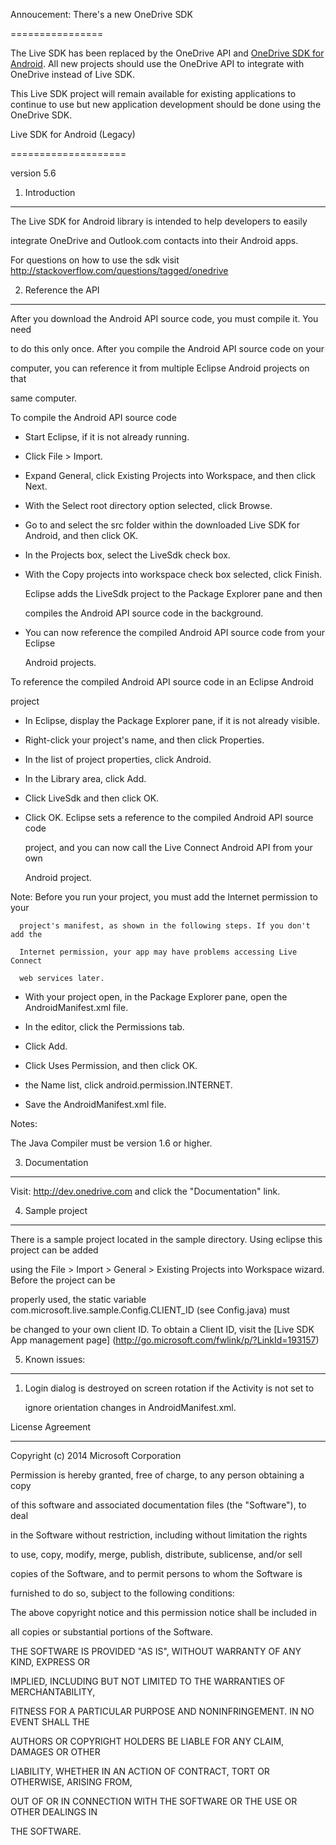 Annoucement: There's a new OneDrive SDK
================
The Live SDK has been replaced by the OneDrive API and [OneDrive SDK for Android](https://github.com/OneDrive/onedrive-sdk-android). All new projects should use the OneDrive API to integrate with OneDrive instead of Live SDK.

This Live SDK project will remain available for existing applications to continue to use but new application development should be done using the OneDrive SDK.

Live SDK for Android (Legacy)
====================

version 5.6

1. Introduction
---------------

The Live SDK for Android library is intended to help developers to easily 
integrate OneDrive and Outlook.com contacts into their Android apps.

For questions on how to use the sdk visit http://stackoverflow.com/questions/tagged/onedrive

2. Reference the API
--------------------

After you download the Android API source code, you must compile it. You need
to do this only once. After you compile the Android API source code on your
computer, you can reference it from multiple Eclipse Android projects on that
same computer.

To compile the Android API source code  
* Start Eclipse, if it is not already running.
* Click File > Import.
* Expand General, click Existing Projects into Workspace, and then click Next.
* With the Select root directory option selected, click Browse.
* Go to and select the src folder within the downloaded Live SDK for Android, and then click OK.
* In the Projects box, select the LiveSdk check box.
* With the Copy projects into workspace check box selected, click Finish.
  Eclipse adds the LiveSdk project to the Package Explorer pane and then
  compiles the Android API source code in the background.
* You can now reference the compiled Android API source code from your Eclipse
  Android projects.

  
To reference the compiled Android API source code in an Eclipse Android
project
* In Eclipse, display the Package Explorer pane, if it is not already visible.
* Right-click your project's name, and then click Properties.
* In the list of project properties, click Android.
* In the Library area, click Add.
* Click LiveSdk and then click OK.
* Click OK. Eclipse sets a reference to the compiled Android API source code
  project, and you can now call the Live Connect Android API from your own
  Android project.

Note: Before you run your project, you must add the Internet permission to your
      project's manifest, as shown in the following steps. If you don't add the
      Internet permission, your app may have problems accessing Live Connect
      web services later.
* With your project open, in the Package Explorer pane, open the AndroidManifest.xml file.
* In the editor, click the Permissions tab.
* Click Add.
* Click Uses Permission, and then click OK.
* the Name list, click android.permission.INTERNET.
* Save the AndroidManifest.xml file.

Notes:
The Java Compiler must be version 1.6 or higher.

3. Documentation
----------------

Visit: http://dev.onedrive.com and click the "Documentation" link. 

4. Sample project
-----------------

There is a sample project located in the sample directory. Using eclipse this project can be added
using the File > Import > General > Existing Projects into Workspace wizard. Before the project can be
properly used, the static variable com.microsoft.live.sample.Config.CLIENT_ID (see Config.java) must
be changed to your own client ID. To obtain a Client ID, visit the [Live SDK App management page] (http://go.microsoft.com/fwlink/p/?LinkId=193157)

5. Known issues:
----------------

1) Login dialog is destroyed on screen rotation if the Activity is not set to
   ignore orientation changes in AndroidManifest.xml.


License Agreement
-----------------

Copyright (c) 2014 Microsoft Corporation

Permission is hereby granted, free of charge, to any person obtaining a copy
 of this software and associated documentation files (the "Software"), to deal
 in the Software without restriction, including without limitation the rights
 to use, copy, modify, merge, publish, distribute, sublicense, and/or sell
 copies of the Software, and to permit persons to whom the Software is
 furnished to do so, subject to the following conditions:

The above copyright notice and this permission notice shall be included in
 all copies or substantial portions of the Software.

THE SOFTWARE IS PROVIDED "AS IS", WITHOUT WARRANTY OF ANY KIND, EXPRESS OR
 IMPLIED, INCLUDING BUT NOT LIMITED TO THE WARRANTIES OF MERCHANTABILITY,
 FITNESS FOR A PARTICULAR PURPOSE AND NONINFRINGEMENT. IN NO EVENT SHALL THE
 AUTHORS OR COPYRIGHT HOLDERS BE LIABLE FOR ANY CLAIM, DAMAGES OR OTHER
 LIABILITY, WHETHER IN AN ACTION OF CONTRACT, TORT OR OTHERWISE, ARISING FROM,
 OUT OF OR IN CONNECTION WITH THE SOFTWARE OR THE USE OR OTHER DEALINGS IN
 THE SOFTWARE.
